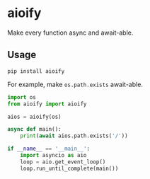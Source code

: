 aioify
======

Make every function async and await-able.

Usage
------

```
pip install aioify
```

For example, make `os.path.exists` await-able.

```Python
import os
from aioify import aioify

aios = aioify(os)

async def main():
    print(await aios.path.exists('/'))

if __name__ == '__main__':
    import asyncio as aio
    loop = aio.get_event_loop()
    loop.run_until_complete(main())
```
